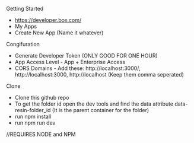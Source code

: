 Getting Started
- https://developer.box.com/
- My Apps
- Create New App (Name it whatever)

Congifuration
- Generate Developer Token (ONLY GOOD FOR ONE HOUR)
- App Access Level - App + Enterprise Access
- CORS Domains - Add these: http://localhost:3000/, http://localhost:3000, http://localhost (Keep them comma seperated)

Clone
- Clone this github repo
- To get the folder id open the dev tools and find the data attribute data-resin-folder_id (It is the parent container for the folder)
- run npm install
- run npm run dev

//REQUIRES NODE and NPM
